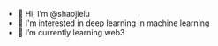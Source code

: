- 👋 Hi, I’m @shaojielu
- 👀 I'm interested in deep learning in machine learning
- 🌱 I’m currently learning web3


<!---
shaojielu/shaojielu is a ✨ special ✨ repository because its `README.md` (this file) appears on your GitHub profile.
You can click the Preview link to take a look at your changes.
--->
